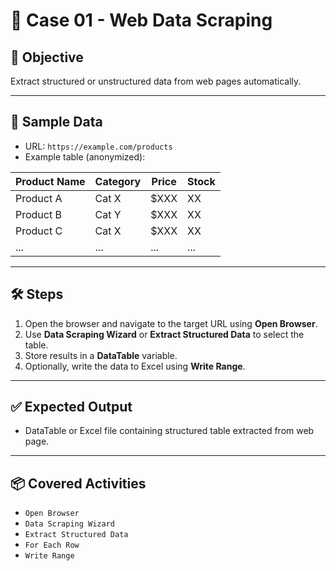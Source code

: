 # 📘 Case 01 - Web Data Scraping

## 🎯 Objective
Extract structured or unstructured data from web pages automatically.

---

## 📝 Sample Data
- URL: `https://example.com/products`
- Example table (anonymized):

| Product Name | Category | Price  | Stock |
|--------------|---------|--------|-------|
| Product A    | Cat X   | $XXX   | XX    |
| Product B    | Cat Y   | $XXX   | XX    |
| Product C    | Cat X   | $XXX   | XX    |
| ...          | ...     | ...    | ...   |

---

## 🛠️ Steps
1. Open the browser and navigate to the target URL using **Open Browser**.  
2. Use **Data Scraping Wizard** or **Extract Structured Data** to select the table.  
3. Store results in a **DataTable** variable.  
4. Optionally, write the data to Excel using **Write Range**.  

---

## ✅ Expected Output
- DataTable or Excel file containing structured table extracted from web page.  

---

## 📦 Covered Activities
- `Open Browser`  
- `Data Scraping Wizard`  
- `Extract Structured Data`  
- `For Each Row`  
- `Write Range`
